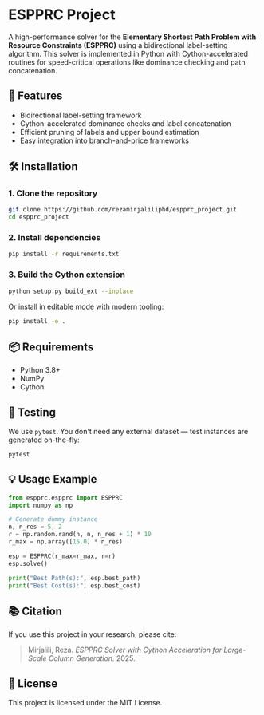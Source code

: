 # ESPPRC Project

A high-performance solver for the **Elementary Shortest Path Problem with Resource Constraints (ESPPRC)** using a bidirectional label-setting algorithm. This solver is implemented in Python with Cython-accelerated routines for speed-critical operations like dominance checking and path concatenation.

## 🚀 Features

- Bidirectional label-setting framework
- Cython-accelerated dominance checks and label concatenation
- Efficient pruning of labels and upper bound estimation
- Easy integration into branch-and-price frameworks

## 🛠️ Installation

### 1. Clone the repository

```bash
git clone https://github.com/rezamirjaliliphd/espprc_project.git
cd espprc_project
```

### 2. Install dependencies

```bash
pip install -r requirements.txt
```

### 3. Build the Cython extension

```bash
python setup.py build_ext --inplace
```

Or install in editable mode with modern tooling:

```bash
pip install -e .
```

## 📦 Requirements

- Python 3.8+
- NumPy
- Cython

## 🧪 Testing

We use `pytest`. You don't need any external dataset — test instances are generated on-the-fly:

```bash
pytest
```

## 💡 Usage Example

```python
from espprc.espprc import ESPPRC
import numpy as np

# Generate dummy instance
n, n_res = 5, 2
r = np.random.rand(n, n, n_res + 1) * 10
r_max = np.array([15.0] * n_res)

esp = ESPPRC(r_max=r_max, r=r)
esp.solve()

print("Best Path(s):", esp.best_path)
print("Best Cost(s):", esp.best_cost)
```

## 📚 Citation

If you use this project in your research, please cite:

> Mirjalili, Reza. *ESPPRC Solver with Cython Acceleration for Large-Scale Column Generation.* 2025.

## 📄 License

This project is licensed under the MIT License.
